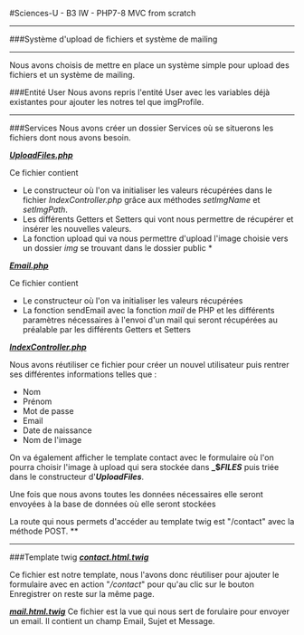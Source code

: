 #Sciences-U - B3 IW - PHP7-8 MVC from scratch
___
###Système d'upload de fichiers et système de mailing
___
Nous avons choisis de mettre en place un système simple pour upload des fichiers
et un système de mailing.

###Entité User
Nous avons repris l'entité User avec les variables déjà existantes pour ajouter
les notres tel que imgProfile.
___
###Services
Nous avons créer un dossier Services où se situerons les fichiers dont nous avons besoin.

<u>**_UploadFiles.php_**</u>

Ce fichier contient
* Le constructeur où l'on va initialiser
les valeurs récupérées dans le fichier _IndexController.php_ grâce aux méthodes _setImgName_ et _setImgPath_.
* Les différents Getters et Setters qui vont nous permettre de récupérer et insérer les nouvelles valeurs.
* La fonction upload qui va nous permettre d'upload l'image choisie vers un dossier _img_ se trouvant dans le dossier public * 

<u>**_Email.php_**</u>

Ce fichier contient
* Le constructeur où l'on va initialiser les valeurs récupérées
* La fonction sendEmail avec la fonction _mail_ de PHP et les différents paramètres nécessaires à l'envoi d'un mail qui seront récupérées au préalable par les différents Getters et Setters

<u>**_IndexController.php_**</u>

Nous avons réutiliser ce fichier pour créer un nouvel utilisateur puis rentrer ses différentes informations telles que :
* Nom
* Prénom
* Mot de passe
* Email
* Date de naissance
* Nom de l'image


On va également afficher le template contact avec le formulaire où l'on pourra choisir l'image à upload qui sera stockée dans **_$_FILES_** puis triée dans le constructeur d'*__UploadFiles__*.

Une fois que nous avons toutes les données nécessaires elle seront envoyées à la base de données où elle seront stockées

La route qui nous permets d'accéder au template twig est "/contact" avec la méthode POST. **

___
###Template twig
<u>**_contact.html.twig_**</u>

Ce fichier est notre template, nous l'avons donc réutiliser pour ajouter le formulaire avec en action "_/contact_" pour qu'au clic sur le bouton Enregistrer on reste sur la même page.

<u>**_mail.html.twig_**</u>
Ce fichier est la vue qui nous sert de forulaire pour envoyer un email. Il contient un champ Email, Sujet et Message.


